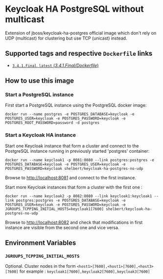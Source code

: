 # Keycloak HA PostgreSQL without multicast

Extension of jboss/keycloak-ha-postgres official image which don't rely on UDP (multicast) for clustering but use TCP (unicast) instead.

## Supported tags and respective `Dockerfile` links

-	[`3.4.1.Final`, `latest` (*3.4.1.Final/Dockerfile*)](https://github.com/sebastien-helbert/keycloak-ha-postgres-unicast/blob/3.4.1.Final/Dockerfile)

## How to use this image

### Start a PostgreSQL instance

First start a PostgreSQL instance using the PostgreSQL docker image:

    docker run --name postgres -e POSTGRES_DATABASE=keycloak -e POSTGRES_USER=keycloak -e POSTGRES_PASSWORD=keycloak -e POSTGRES_ROOT_PASSWORD=password -d postgres

### Start a Keycloak HA instance

Start one Keycloak instance that form a cluster and connect to the PostgreSQL instance running in previously started 'postgres' container:

    docker run --name keycloak1 -p 8081:8080 --link postgres:postgres -e POSTGRES_DATABASE=keycloak -e POSTGRES_USER=keycloak -e POSTGRES_PASSWORD=keycloak shelbert/keycloak-ha-postgres-no-udp


Browse to [http://localhost:8081](http://localhost:8081]) and connect to the first instance.

Start more Keycloak instances that form a cluster with the first one :

    docker run --name keycloak2 -p 8082:8080 --link keycloak1:keycloak1 --link postgres:postgres -e POSTGRES_DATABASE=keycloak -e POSTGRES_USER=keycloak -e POSTGRES_PASSWORD=keycloak -e JGROUPS_TCPPING_INITIAL_HOSTS=keycloak1[7600] shelbert/keycloak-ha-postgres-no-udp


Browse to [http://localhost:8082](http://localhost:8082) and check that modifications in first instance are visible from the second one and vice versa.


## Environment Variables

### `JGROUPS_TCPPING_INITIAL_HOSTS`

Optional. Cluster nodes in the form `<host1>[7600],<host1>[7600],<host3>[7600]` for example : `keycloak1[7600],keycloak2[7600],keycloak3[7600]`
